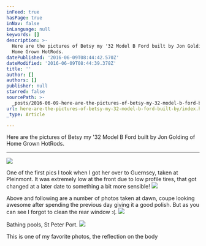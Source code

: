 ```yaml
---
inFeed: true
hasPage: true
inNav: false
inLanguage: null
keywords: []
description: >-
  Here are the pictures of Betsy my '32 Model B Ford built by Jon Golding of
  Home Grown HotRods.
datePublished: '2016-06-09T08:44:42.570Z'
dateModified: '2016-06-09T08:44:39.378Z'
title: ''
author: []
authors: []
publisher: null
starred: false
sourcePath: >-
  _posts/2016-06-09-here-are-the-pictures-of-betsy-my-32-model-b-ford-built-by.md
url: here-are-the-pictures-of-betsy-my-32-model-b-ford-built-by/index.html
_type: Article

---
```

Here are the pictures of Betsy my '32 Model B Ford built by Jon Golding of Home Grown HotRods.

----------------------------------------------------------------------------
![](https://the-grid-user-content.s3-us-west-2.amazonaws.com/c633b10f-c0e5-46b1-a405-4af7791d013b.jpg)

One of the first pics I took when I got her over to Guernsey, taken at Pleinmont. It was extremely low at the front due to low profile tires, that got changed at a later date to something a bit more sensible!
![](https://the-grid-user-content.s3-us-west-2.amazonaws.com/6953a7d6-4c3b-47c8-bd1f-22907f78364f.jpg)

Above and following are a number of photos taken at dawn, coupe looking awesome after spending the previous day giving it a good polish. But as you can see I forgot to clean the rear window :(.
![](https://the-grid-user-content.s3-us-west-2.amazonaws.com/cd60a6b8-23ae-41d9-b31a-57426387ed1f.jpg)

Bathing pools, St Peter Port.
![](https://the-grid-user-content.s3-us-west-2.amazonaws.com/0a71c391-6081-44fa-8ce3-8e8f795a330c.jpg)

This is one of my favorite photos, the reflection on the body